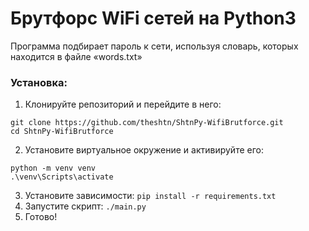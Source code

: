 # Брутфорс WiFi сетей на Python3

Программа подбирает пароль к сети, используя словарь, которых находится в файле «words.txt»

### Установка:
1. Клонируйте репозиторий и перейдите в него:
```
git clone https://github.com/theshtn/ShtnPy-WifiBrutforce.git
cd ShtnPy-WifiBrutforce
```
2. Установите виртуальное окружение и активируйте его:
```
python -m venv venv
.\venv\Scripts\activate
```
3. Установите зависимости: ``pip install -r requirements.txt``
4. Запустите скрипт: ``./main.py``
5. Готово!